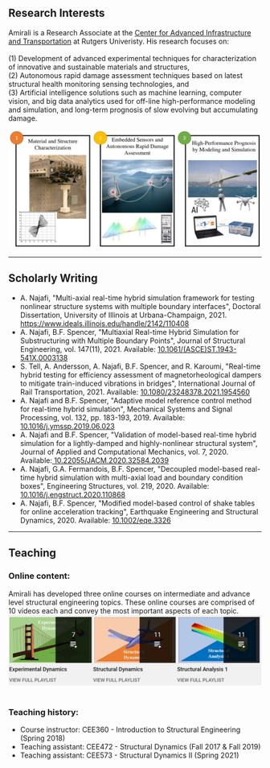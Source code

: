 ## Research Interests

Amirali is a Research Associate at the <a href="https://cait.rutgers.edu/"> Center for Advanced Infrastructure and Transportation</a> at Rutgers Univeristy. His research focuses on: <br><br>
(1) Development of advanced experimental techniques for characterization of innovative and sustainable materials and structures, <br>
(2) Autonomous rapid damage assessment techniques based on latest structural health monitoring sensing technologies, and <br>
(3) Artificial intelligence solutions such as machine learning, computer vision, and big data analytics used for off-line high-performance modeling and simulation, and long-term prognosis of slow evolving but accumulating damage.

![Research Topics](ResearchTopics.jpg "Title")

---

## Scholarly Writing
- A. Najafi, "Multi-axial real-time hybrid simulation framework for testing nonlinear structure systems with multiple boundary interfaces", Doctoral Dissertation, University of Illinois at Urbana-Champaign, 2021. <a href="http://hdl.handle.net/2142/110408"> https://www.ideals.illinois.edu/handle/2142/110408</a>
- A. Najafi, B.F. Spencer, "Multiaxial Real-time Hybrid Simulation for Substructuring with Multiple Boundary Points", Journal of Structural Engineering, vol. 147(11), 2021. Available: <a href="https://ascelibrary.org/doi/full/10.1061/%28ASCE%29ST.1943-541X.0003138"> 10.1061/(ASCE)ST.1943-541X.0003138</a>
- S. Tell, A. Andersson, A. Najafi, B.F. Spencer, and R. Karoumi, "Real-time hybrid testing for efficiency assessment of magnetorheological dampers to mitigate train-induced vibrations in bridges", International Journal of Rail Transportation, 2021. Available: <a href="https://www.tandfonline.com/doi/citedby/10.1080/23248378.2021.1954560?scroll=top&needAccess=true"> 10.1080/23248378.2021.1954560</a>
- A. Najafi and B.F. Spencer, "Adaptive model reference control method for real-time hybrid simulation", Mechanical Systems and Signal Processing, vol. 132, pp. 183-193, 2019. Available: <a href="https://www.sciencedirect.com/science/article/pii/S0888327019304066"> 10.1016/j.ymssp.2019.06.023</a> 
- A. Najafi and B.F. Spencer, "Validation of model-based real-time hybrid simulation for a lightly-damped and highly-nonlinear structural system", Journal of Applied and Computational Mechanics, vol. 7, 2020. Available:<a href="http://jacm.scu.ac.ir/article_15427_0.html"> 10.22055/JACM.2020.32584.2039</a> 
- A. Najafi, G.A. Fermandois, B.F. Spencer, "Decoupled model-based real-time hybrid simulation with multi-axial load and boundary condition boxes", Engineering Structures, vol. 219, 2020. Available:<a href="https://www.sciencedirect.com/science/article/pii/S0141029619344219"> 10.1016/j.engstruct.2020.110868</a> 
- A. Najafi, B.F. Spencer, "Modified model-based control of shake tables for online acceleration tracking", Earthquake Engineering and Structural Dynamics, 2020. Available: <a href="https://onlinelibrary.wiley.com/doi/full/10.1002/eqe.3326"> 10.1002/eqe.3326</a> 





---
## Teaching
### Online content: <br>
Amirali has developed three online courses on intermediate and advance level structural engineering topics. These online courses are comprised of 10 videos each and convey the most important aspects of each topic. 
<br>
[![Youtube Videos](teaching.jpg "Title")](https://www.youtube.com/user/amirali23/playlists?view_as=subscriber)
<br><br>
### Teaching history:
- Course instructor: CEE360 - Introduction to Structural Engineering (Spring 2018)
- Teaching assistant: CEE472 - Structural Dynamics (Fall 2017 & Fall 2019)
- Teaching assistant: CEE573 - Structural Dynamics II (Spring 2021)
<br><br>


